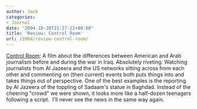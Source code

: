 ```yaml
---
author: Jack
categories:
- Journal
date: "2004-10-28T21:27:22+00:00"
title: 'Review: Control Room'
url: /2004/review-control-room/
---
```


[Control Room][1]: A film about the differences between American and Arab journalism before and during the war in Iraq. Absolutely riveting. Watching journalists from Al Jazeera and the US networks sitting across from each other and commenting on (then current) events both puts things into and takes things out of perspective. One of the best examples is the reporting by Al Jazeera of the toppling of Sadaam's statue in Baghdad. Instead of the cheering "crowd" we were shown, it looks more like a half-dozen teenagers following a script.&nbsp; I'll never see the news in the same way again.

 [1]: http://www.rottentomatoes.com/m/control_room/